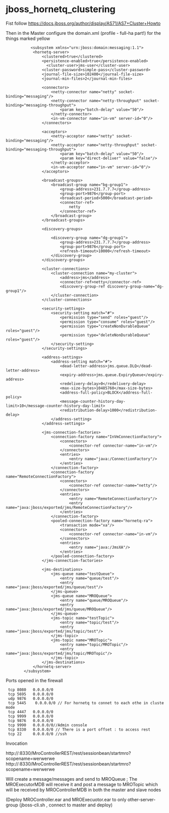 jboss_hornetq_clustering
========================


Fist follow
https://docs.jboss.org/author/display/AS71/AS7+Cluster+Howto

Then in the Master configure the domain.xml (profile - full-ha part!) for the things marked yellow

               <subsystem xmlns="urn:jboss:domain:messaging:1.1">
                <hornetq-server>
                    <clustered>true</clustered>
                    <persistence-enabled>true</persistence-enabled>
                      <cluster-user>jms-user</cluster-user>
                    <cluster-password>simple-pass</cluster-password>
                    <journal-file-size>102400</journal-file-size>
                    <journal-min-files>2</journal-min-files>

                    <connectors>
                        <netty-connector name="netty" socket-binding="messaging"/>
                        <netty-connector name="netty-throughput" socket-binding="messaging-throughput">
                            <param key="batch-delay" value="50"/>
                        </netty-connector>
                        <in-vm-connector name="in-vm" server-id="0"/>
                    </connectors>

                    <acceptors>
                        <netty-acceptor name="netty" socket-binding="messaging"/>
                        <netty-acceptor name="netty-throughput" socket-binding="messaging-throughput">
                            <param key="batch-delay" value="50"/>
                            <param key="direct-deliver" value="false"/>
                        </netty-acceptor>
                        <in-vm-acceptor name="in-vm" server-id="0"/>
                    </acceptors>

                    <broadcast-groups>
                        <broadcast-group name="bg-group1">
                            <group-address>231.7.7.7</group-address> 
                            <group-port>9876</group-port>
                            <broadcast-period>5000</broadcast-period>
                            <connector-ref>
                                netty
                            </connector-ref>
                        </broadcast-group>
                    </broadcast-groups>

                    <discovery-groups>
<!-- 5445 port is used in connecting , also edit your /etc/hosts file in case host is not resolved-->
                        <discovery-group name="dg-group1">
                            <group-address>231.7.7.7</group-address>
                            <group-port>9876</group-port>
                            <refresh-timeout>10000</refresh-timeout>
                        </discovery-group>
                    </discovery-groups>

                    <cluster-connections>
                        <cluster-connection name="my-cluster">
                            <address>jms</address>
                            <connector-ref>netty</connector-ref>
                            <discovery-group-ref discovery-group-name="dg-group1"/>
                        </cluster-connection>
                    </cluster-connections>

                    <security-settings>
                        <security-setting match="#">
                            <permission type="send" roles="guest"/>
                            <permission type="consume" roles="guest"/>
                            <permission type="createNonDurableQueue" roles="guest"/>
                            <permission type="deleteNonDurableQueue" roles="guest"/>
                        </security-setting>
                    </security-settings>

                    <address-settings>
                        <address-setting match="#">
                            <dead-letter-address>jms.queue.DLQ</dead-letter-address>
                            <expiry-address>jms.queue.ExpiryQueue</expiry-address>
                            <redelivery-delay>0</redelivery-delay>
                            <max-size-bytes>10485760</max-size-bytes>
                            <address-full-policy>BLOCK</address-full-policy>
                            <message-counter-history-day-limit>10</message-counter-history-day-limit>
                            <redistribution-delay>1000</redistribution-delay>
                        </address-setting>
                    </address-settings>

                    <jms-connection-factories>
                        <connection-factory name="InVmConnectionFactory">
                            <connectors>
                                <connector-ref connector-name="in-vm"/>
                            </connectors>
                            <entries>
                                <entry name="java:/ConnectionFactory"/>
                            </entries>
                        </connection-factory>
                        <connection-factory name="RemoteConnectionFactory">
                            <connectors>
                                <connector-ref connector-name="netty"/>
                            </connectors>
                            <entries>
                                <entry name="RemoteConnectionFactory"/>
                                <entry name="java:jboss/exported/jms/RemoteConnectionFactory"/>
                            </entries>
                        </connection-factory>
                        <pooled-connection-factory name="hornetq-ra">
                            <transaction mode="xa"/>
                            <connectors>
                                <connector-ref connector-name="in-vm"/>
                            </connectors>
                            <entries>
                                <entry name="java:/JmsXA"/>
                            </entries>
                        </pooled-connection-factory>
                    </jms-connection-factories>

                    <jms-destinations>
                        <jms-queue name="testQueue">
                            <entry name="queue/test"/>
                            <entry name="java:jboss/exported/jms/queue/test"/>
                        </jms-queue>
                        <jms-queue name="MROQueue"> 
                            <entry name="queue/MROQueue"/>
                            <entry name="java:jboss/exported/jms/queue/MROQueue"/>
                        </jms-queue>
                        <jms-topic name="testTopic">
                            <entry name="topic/test"/>
                            <entry name="java:jboss/exported/jms/topic/test"/>
                        </jms-topic>
                        <jms-topic name="MROTopic">
                            <entry name="topic/MROTopic"/>
                            <entry name="java:jboss/exported/jms/topic/MROTopic"/>
                        </jms-topic>
                    </jms-destinations>
                </hornetq-server>
            </subsystem>

<server-groups>
        <server-group name="main-server-group" profile="full">
            <jvm name="default">
                <heap size="64m" max-size="512m"/>
            </jvm>
            <socket-binding-group ref="full-sockets"/>
        </server-group>
        <server-group name="other-server-group" profile="full-ha">
            <jvm name="default">
                <heap size="64m" max-size="512m"/>
            </jvm>
            <socket-binding-group ref="full-ha-sockets"/> <!-- This seems to be a bug and to get to this took me days -->
            <deployments>
                <deployment name="MroControllerEar.ear" runtime-name="MroControllerEar.ear"/>
                <deployment name="MroExecutorEar.ear" runtime-name="MroExecutorEar.ear"/>
            </deployments>
        </server-group>
    </server-groups>

Ports opened in the firewall

     tcp 8080   0.0.0.0/0
     tcp 5695   0.0.0.0/0
     udp 9876   0.0.0.0/0
     tcp 5445    0.0.0.0/0 // For hornetq to connet to each othe in cluste mode
     tcp 4447   0.0.0.0/0
     tcp 9999   0.0.0.0/0
     tcp 9876   0.0.0.0/0
     tcp 9990   0.0.0.0/0//Admin console
     tcp 8330   0.0.0.0/0 // There is a port offset : to access rest
     tcp 22     0.0.0.0/0 //ssh


Invocation

http://<MasterIP>:8330/MroControllerREST/rest/sessionbean/startmro?scopename=werwerwe
http://<slaveIP>:8330/MroControllerREST/rest/sessionbean/startmro?scopename=werwerwe

Will create a message/messages and send to MROQueue ; The MROExecutorMDB will receive it and post a message to MROTopic which will be received by MROControllerMDB in both the master and slave nodes

(Deploy MROController.ear and MROExecuotor.ear to only other-server-group (jboss-cli.sh , connect to master and deploy)



